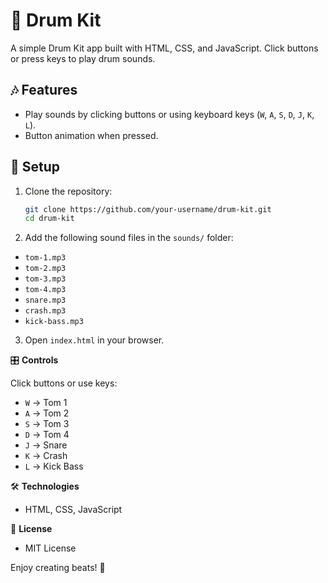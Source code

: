 # 🥁 Drum Kit

A simple Drum Kit app built with HTML, CSS, and JavaScript. Click buttons or press keys to play drum sounds.

## 🎶 Features

- Play sounds by clicking buttons or using keyboard keys (`W`, `A`, `S`, `D`, `J`, `K`, `L`).
- Button animation when pressed.

## 🚀 Setup

1. Clone the repository:
   ```bash
   git clone https://github.com/your-username/drum-kit.git
   cd drum-kit
2. Add the following sound files in the `sounds/` folder:

- `tom-1.mp3`
- `tom-2.mp3`
- `tom-3.mp3`
- `tom-4.mp3`
- `snare.mp3`
- `crash.mp3`
- `kick-bass.mp3`

3. Open `index.html` in your browser.

🎛️ **Controls**

Click buttons or use keys:

- `W` → Tom 1
- `A` → Tom 2
- `S` → Tom 3
- `D` → Tom 4
- `J` → Snare
- `K` → Crash
- `L` → Kick Bass

🛠️ **Technologies**

- HTML, CSS, JavaScript

📄 **License**

- MIT License

Enjoy creating beats! 🎵
